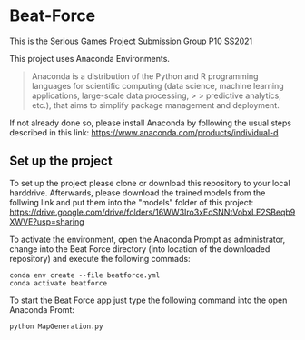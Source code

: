# Beat-Force
This is the Serious Games Project Submission Group P10 SS2021

This project uses Anaconda Environments. 
> Anaconda is a distribution of the Python and R programming languages for scientific computing (data science, machine learning applications, large-scale data processing, > > predictive analytics, etc.), that aims to simplify package management and deployment.

If not already done so, please install Anaconda by following the usual steps described in this link: https://www.anaconda.com/products/individual-d

## Set up the project
To set up the project please clone or download this repository to your local harddrive.
Afterwards, please download the trained models from the follwing link and put them into the "models" folder of this project: https://drive.google.com/drive/folders/16WW3Iro3xEdSNNtVobxLE2SBeqb9XWVE?usp=sharing

To activate the environment, open the Anaconda Prompt as administrator, change into the Beat Force directory (into location of the downloaded repository) and 
execute the following commads:

```
conda env create --file beatforce.yml
conda activate beatforce
```

To start the Beat Force app just type the following command into the open Anaconda Promt:

```
python MapGeneration.py
```
